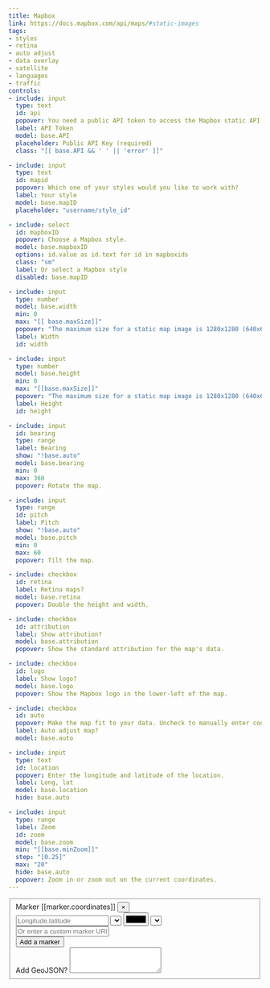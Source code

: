 ```yaml
---
title: Mapbox
link: https://docs.mapbox.com/api/maps/#static-images
tags:
- styles
- retina
- auto adjust
- data overlay
- satellite
- languages
- traffic
controls:
- include: input
  type: text
  id: api
  popover: You need a public API token to access the Mapbox static API. Follow the link to get your public token.
  label: API Token
  model: base.API
  placeholder: Public API Key (required)
  class: "[[ base.API && ' ' || 'error' ]]"

- include: input
  type: text
  id: mapid
  popover: Which one of your styles would you like to work with?
  label: Your style
  model: base.mapID
  placeholder: "username/style_id"

- include: select
  id: mapboxID
  popover: Choose a Mapbox style.
  model: base.mapboxID
  options: id.value as id.text for id in mapboxids
  class: "sm"
  label: Or select a Mapbox style
  disabled: base.mapID

- include: input
  type: number
  model: base.width
  min: 0
  max: "[[ base.maxSize]]"
  popover: "The maximum size for a static map image is 1280x1280 (640x640 for retina)."
  label: Width
  id: width

- include: input
  type: number
  model: base.height
  min: 0
  max: "[[base.maxSize]]"
  popover: "The maximum size for a static map image is 1280x1280 (640x640 for retina)."
  label: Height
  id: height

- include: input
  id: bearing
  type: range
  label: Bearing
  show: "!base.auto"
  model: base.bearing
  min: 0
  max: 360
  popover: Rotate the map.

- include: input
  type: range
  id: pitch
  label: Pitch
  show: "!base.auto"
  model: base.pitch
  min: 0
  max: 60
  popover: Tilt the map.

- include: checkbox
  id: retina
  label: Retina maps?
  model: base.retina
  popover: Double the height and width.

- include: checkbox
  id: attribution
  label: Show attribution?
  model: base.attribution
  popover: Show the standard attribution for the map's data.

- include: checkbox
  id: logo
  label: Show logo?
  model: base.logo
  popover: Show the Mapbox logo in the lower-left of the map.

- include: checkbox
  id: auto
  popover: Make the map fit to your data. Uncheck to manually enter coordinates and a zoom.
  label: Auto adjust map?
  model: base.auto

- include: input
  type: text
  id: location
  popover: Enter the longitude and latitude of the location.
  label: Long, lat
  model: base.location
  hide: base.auto

- include: input
  type: range
  label: Zoom
  id: zoom
  model: base.zoom
  min: "[[base.minZoom]]"
  step: "[0.25]"
  max: "20"
  hide: base.auto
  popover: Zoom in or zoom out on the current coordinates.
---
```


<fieldset>
  <div ng-hide="geojson">
    <div ng-repeat="marker in markers.pushpins">
      <div class="form-group">
        <div class="marker-title">Marker [[marker.coordinates]] <button class="pull-right" ng-click="removePushpin($index)">&times;</button></div>
        <div class="marker-fields">
          <input type="text" ng-model="marker.coordinates" placeholder="Longitude,latitude">
          <select ng-model="marker.markerLabel" ng-options="label for label in labels" id="markerLabel" ng-hide="marker.markerCustom" class="sm"></select>
          <input ng-model="marker.markerColor" type="color" id="markerColor" ng-hide="marker.markerCustom" class="sm">
          <select ng-model="marker.markerSize" ng-options="markerSize.value as markerSize.text for markerSize in markerSizes" id="markerSize" class="sm" ng-hide="marker.markerCustom"></select>
          <input type="text" placeholder="Or enter a custom marker URL" ng-model="marker.markerCustom" id="markerCustom">
        </div>
      </div>
    </div>
    <div class="form-group" style="background:none;">
      <button ng-click="addPushpin()" class="btn">Add a marker</button>
    </div>
  </div>
  <div class="form-group" ng-hide="pushpinSet()">
    <label for="geojson" data-toggle="popover" data-content="Paste in GeoJSON to add markers, lines, or polygons to the map.">Add GeoJSON?</label>
    <textarea id="geojson" name="geojson" ng-model="geojson" rows="3"></textarea>
  </div>
</fieldset>
